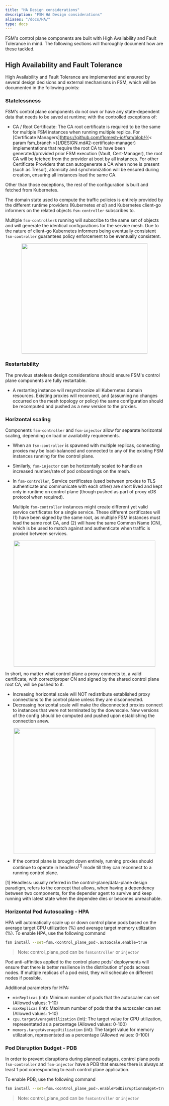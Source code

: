 ```yaml
---
title: "HA Design considerations"
description: "FSM HA Design considerations"
aliases: "/docs/HA/"
type: docs
---
```


FSM's control plane components are built with High Availability and Fault Tolerance in mind. The following sections will thoroughly document how are these tackled.

## High Availability and Fault Tolerance

High Availability and Fault Tolerance are implemented and ensured by several design decisions and external mechanisms in FSM, which will be documented in the following points:

### Statelessness

FSM's control plane components do not own or have any state-dependent data that needs to be saved at runtime; with the controlled exceptions of:

- CA / Root Certificate: The CA root certificate is required to be the same for multiple FSM instances when running multiple replica. For [Certificate Managers](https://github.com/flomesh-io/fsm/blob/{{< param fsm_branch >}}/DESIGN.md#2-certificate-manager) implementations that require the root CA to have been generated/provided prior FSM execution (Vault, Cert-Manager), the root CA will be fetched from the provider at boot by all instances.
  For other Certificate Providers that can autogenerate a CA when none is present (such as Tresor), atomicity and synchronization will be ensured during creation, ensuring all instances load the same CA.

Other than those exceptions, the rest of the configuration is built and fetched from Kubernetes.

The domain state used to compute the traffic policies is entirely provided by the different runtime providers (Kubernetes _et al_) and Kubernetes client-go informers on the related objects `fsm-controller` subscribes to.

Multiple `fsm-controller`s running will subscribe to the same set of objects and will generate the identical configurations for the service mesh. Due to the nature of client-go Kubernetes informers being eventually consistent `fsm-controller` guarantees policy enforcement to be eventually consistent.

<p align="center">
  <img src="/images/ha/ha1.png" width="400" height="350"/>
</p>

### Restartability

The previous stateless design considerations should ensure FSM's control plane components are fully restartable.

- A restarting instance will resynchronize all Kubernetes domain resources. Existing proxies will reconnect, and (assuming no changes occurred on the mesh topology or policy) the same configuration should be recomputed and pushed as a new version to the proxies.

### Horizontal scaling

Components `fsm-controller` and `fsm-injector` allow for separate horizontal scaling, depending on load or availability requirements.

- When an `fsm-controller` is spawned with multiple replicas, connecting proxies may be load-balanced and connected to any of the existing FSM instances running for the control plane.
- Similarly, `fsm-injector` can be horizontally scaled to handle an increased number/rate of pod onboardings on the mesh.
- In `fsm-controller`, Service certificates (used between proxies to TLS authenticate and communicate with each other) are short lived and kept only in runtime on control plane (though pushed as part of proxy xDS protocol when required).

  Multiple `fsm-controller` instances might create different yet valid service certificates for a single service. These different certificates will (1) have been signed by the same root, as multiple FSM instances must load the same root CA, and (2) will have the same Common Name (CN), which is be used to match against and authenticate when traffic is proxied between services.

<p align="center">
  <img src="/images/ha/ha2.png" width="450" height="400"/>
</p>

In short, no matter what control plane a proxy connects to, a valid certificate, with correct/proper CN and signed by the shared control plane root CA, will be pushed to it.

- Increasing horizontal scale will NOT redistribute established proxy connections to the control plane unless they are disconnected.
- Decreasing horizontal scale will make the disconnected proxies connect to instances that were not terminated by the downscale. New versions of the config should be computed and pushed upon establishing the connection anew.

<p align="center">
  <img src="/images/ha/ha3.png" width="450" height="400"/>
</p>

- If the control plane is brought down entirely, running proxies should continue to operate in headless<sup>[1]</sup> mode till they can reconnect to a running control plane.

[1] Headless: usually referred in the control-plane/data-plane design paradigm, refers to the concept that allows, when having a dependency between two components, for the depender agent to survive and keep running with latest state when the dependee dies or becomes unreachable.

### Horizontal Pod Autoscaling - HPA

HPA will automatically scale up or down control plane pods based on the average target CPU utilization (%) and average target memory utilization (%).
To enable HPA, use the following command

```bash
fsm install --set=fsm.<control_plane_pod>.autoScale.enable=true
```

> Note: control_plane_pod can be `fsmController` or `injector`

Pod anti-affinities applied to the control plane pods' deployments will ensure that there is better resilience in the distribution of pods across nodes.
If multiple replicas  of a pod exist, they will schedule on different nodes if possible.

Additional parameters for HPA:

- `minReplicas` (int): Minimum number of pods that the autoscaler can set (Allowed values: 1-10)
- `maxReplicas` (int): Maximum number of pods that the autoscaler can set (Allowed values: 1-10)
- `cpu.targetAverageUtilization` (int): The target value for CPU utilization, representated as a percentage (Allowed values: 0-100)
- `memory.targetAverageUtilization` (int): The target value for memory utilization, representated as a percentage (Allowed values: 0-100)

### Pod Disruption Budget - PDB

In order to prevent disruptions during planned outages, control plane pods `fsm-controller` and `fsm-injector` have a PDB that ensures there is always at least 1 pod corresponding to each control plane application.

To enable PDB, use the following command

```bash
fsm install --set=fsm.<control_plane_pod>.enablePodDisruptionBudget=true
```

> Note: control_plane_pod can be `fsmController` or `injector`
